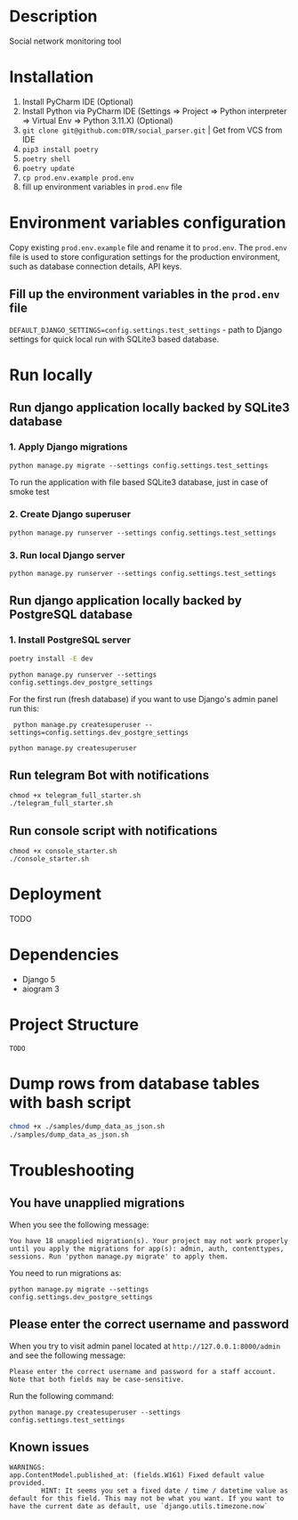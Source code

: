 # Description

Social network monitoring tool
 
# Installation

1. Install PyCharm IDE (Optional)
2. Install Python via PyCharm IDE (Settings => Project => Python interpreter => Virtual Env => Python 3.11.X) (Optional)
3. `git clone git@github.com:OTR/social_parser.git` | Get from VCS from IDE
4. `pip3 install poetry`
5. `poetry shell`
6. `poetry update`
7. `cp prod.env.example prod.env`
8. fill up environment variables in `prod.env` file

# Environment variables configuration

Copy existing `prod.env.example` file and rename it to `prod.env`.
The `prod.env` file is used to store configuration settings for the production environment,
such as database connection details, API keys.

## Fill up the environment variables in the `prod.env` file

`DEFAULT_DJANGO_SETTINGS=config.settings.test_settings` - path to Django settings for quick local run with SQLite3 based database.

# Run locally

## Run django application locally backed by SQLite3 database

### 1. Apply Django migrations

`python manage.py migrate --settings config.settings.test_settings`

To run the application with file based SQLite3 database, just in case of smoke test

### 2. Create Django superuser

`python manage.py runserver --settings config.settings.test_settings`

### 3. Run local Django server

`python manage.py runserver --settings config.settings.test_settings`

## Run django application locally backed by PostgreSQL database

### 1. Install PostgreSQL server



```bash
poetry install -E dev
```

`python manage.py runserver --settings config.settings.dev_postgre_settings`

For the first run (fresh database) if you want to use Django's admin panel run this:

` python manage.py createsuperuser --settings=config.settings.dev_postgre_settings`

`python manage.py createsuperuser`

## Run telegram Bot with notifications

```shell
chmod +x telegram_full_starter.sh
./telegram_full_starter.sh
```

## Run console script with notifications

```shell
chmod +x console_starter.sh
./console_starter.sh
```

# Deployment

TODO

# Dependencies

  * Django 5
  * aiogram 3

# Project Structure

```text
TODO
```

# Dump rows from database tables with bash script

```bash
chmod +x ./samples/dump_data_as_json.sh
./samples/dump_data_as_json.sh
```

# Troubleshooting

## You have unapplied migrations

When you see the following message:

`You have 18 unapplied migration(s). Your project may not work properly until you apply the migrations for app(s): admin, auth, contenttypes, sessions.
Run 'python manage.py migrate' to apply them.`

You need to run migrations as:

`python manage.py migrate --settings config.settings.dev_postgre_settings`

## Please enter the correct username and password

When you try to visit admin panel located at `http://127.0.0.1:8000/admin` and see the following message:
```text
Please enter the correct username and password for a staff account. Note that both fields may be case-sensitive.
```

Run the following command:

`python manage.py createsuperuser --settings config.settings.test_settings`


## Known issues

```text
WARNINGS:
app.ContentModel.published_at: (fields.W161) Fixed default value provided.
        HINT: It seems you set a fixed date / time / datetime value as default for this field. This may not be what you want. If you want to have the current date as default, use `django.utils.timezone.now`
```
